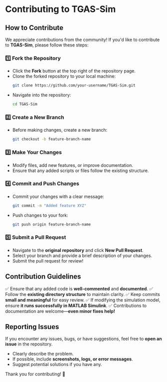 # Contributing to TGAS-Sim

## How to Contribute
We appreciate contributions from the community! If you'd like to contribute to **TGAS-Sim**, please follow these steps:

### 1️⃣ Fork the Repository
- Click the **Fork** button at the top right of the repository page.
- Clone the forked repository to your local machine:
  ```sh
  git clone https://github.com/your-username/TGAS-Sim.git
  ```
- Navigate into the repository:
  ```sh
  cd TGAS-Sim
  ```

### 2️⃣ Create a New Branch
- Before making changes, create a new branch:
  ```sh
  git checkout -b feature-branch-name
  ```

### 3️⃣ Make Your Changes
- Modify files, add new features, or improve documentation.
- Ensure that any added scripts or files follow the existing structure.

### 4️⃣ Commit and Push Changes
- Commit your changes with a clear message:
  ```sh
  git commit -m "Added feature XYZ"
  ```
- Push changes to your fork:
  ```sh
  git push origin feature-branch-name
  ```

### 5️⃣ Submit a Pull Request
- Navigate to the **original repository** and click **New Pull Request**.
- Select your branch and provide a brief description of your changes.
- Submit the pull request for review!

## Contribution Guidelines
✅ Ensure that any added code is **well-commented** and **documented**.
✅ Follow the **existing directory structure** to maintain clarity.
✅ Keep commits **small and meaningful** for easy review.
✅ If modifying the simulation model, ensure **it runs successfully in MATLAB Simulink**.
✅ Contributions to documentation are welcome—**even minor fixes help!**

## Reporting Issues
If you encounter any issues, bugs, or have suggestions, feel free to **open an issue** in the repository.
- Clearly describe the problem.
- If possible, include **screenshots, logs, or error messages**.
- Suggest potential solutions if you have any.

Thank you for contributing! 🚀

